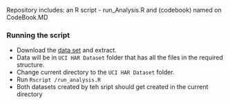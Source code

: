 Repository includes: an R script - run_Analysis.R and (codebook) named on CodeBook.MD

### Running the script

- Download the [data set](https://d396qusza40orc.cloudfront.net/getdata%2Fprojectfiles%2FUCI%20HAR%20Dataset.zip) and extract. 
- Data will be in `UCI HAR Dataset` folder that has all the files in the required structure.
- Change current directory to the `UCI HAR Dataset` folder.
- Run `Rscript /run_analysis.R`
- Both datasets created by teh sript should get created in the current directory


